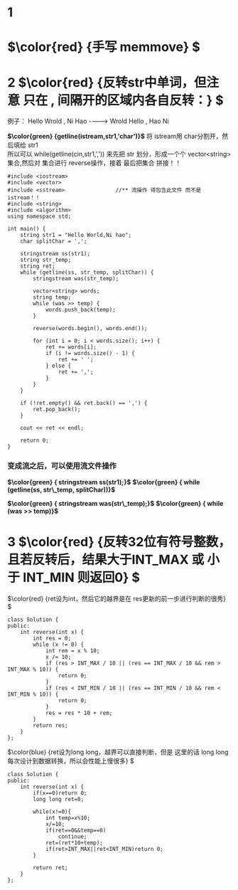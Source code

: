 # 1 
# $\color{red} {手写 memmove} $

# 2 $\color{red} {反转str中单词，但注意 只在 , 间隔开的区域内各自反转：} $


例子：  Hello Wrold , Ni Hao  ---->  Wrold Hello , Hao Ni

**$\color{green} {getline(istream,str1,'char')}$**   将 istream用 char分割开，然后填给 str1    
所以可以  while(getline(cin,str1,',')) 来先把 str 划分，形成一个个 vector\<string> 集合,然后对 集合进行 reverse操作，接着 最后把集合 拼接！！

```
#include <iostream>
#include <vector>
#include <sstream>                //** 流操作 得包含此文件 而不是 istream！！
#include <string>
#include <algorithm>
using namespace std;

int main() {    
    string str1 = "Hello World,Ni hao";
    char splitChar = ',';
    
    stringstream ss(str1);
    string str_temp;
    string ret;
    while (getline(ss, str_temp, splitChar)) {
        stringstream was(str_temp);

        vector<string> words;
        string temp;
        while (was >> temp) {
            words.push_back(temp);
        }

        reverse(words.begin(), words.end());

        for (int i = 0; i < words.size(); i++) {
            ret += words[i];
            if (i != words.size() - 1) {
                ret += ' ';
            } else {
                ret += ',';
            }
        }
    }

    if (!ret.empty() && ret.back() == ',') {
        ret.pop_back();
    }

    cout << ret << endl;

    return 0;
}

```

### 变成流之后，可以使用流文件操作

**$\color{green} { stringstream ss(str1);}$**
**$\color{green} { while (getline(ss, str\_temp, splitChar))}$**

**$\color{green} { stringstream was(str\_temp);}$**
**$\color{green} {  while (was >> temp)}$**




# 3 $\color{red} {反转32位有符号整数，且若反转后，结果大于INT_MAX 或 小于 INT_MIN 则返回0} $

$\color{red} {ret设为int，然后它的越界是在 res更新的前一步进行判断的很秀} $
```
class Solution {
public:
    int reverse(int x) {
        int res = 0;
        while (x != 0) {
            int rem = x % 10;
            x /= 10;
            if (res > INT_MAX / 10 || (res == INT_MAX / 10 && rem > INT_MAX % 10)) {
                return 0;
            }
            if (res < INT_MIN / 10 || (res == INT_MIN / 10 && rem < INT_MIN % 10)) {
                return 0;
            }
            res = res * 10 + rem;
        }
        return res;
    }
};
```


$\color{blue} {ret设为long long，越界可以直接判断，但是 这里的话 long long 每次设计到数据转换，所以会性能上慢很多} $
```
class Solution {
public:
    int reverse(int x) {
        if(x==0)return 0;
        long long ret=0;

        while(x!=0){
            int temp=x%10;
            x/=10;
            if(ret==0&&temp==0)
                continue;
            ret=(ret*10+temp);
            if(ret>INT_MAX||ret<INT_MIN)return 0;
        }
        
        return ret;
    }
};
```